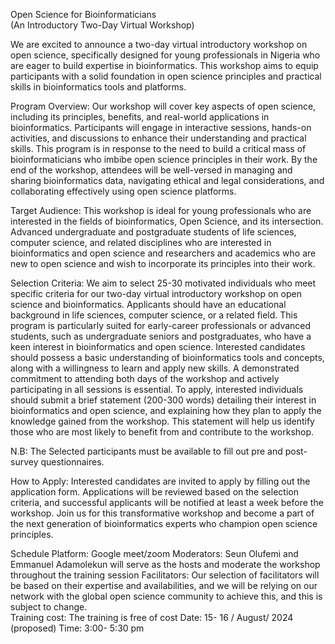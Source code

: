 Open Science for Bioinformaticians  
(An Introductory Two-Day Virtual Workshop)

We are excited to announce a two-day virtual introductory workshop on open science, specifically designed for young professionals in Nigeria who are eager to build expertise in bioinformatics. This workshop aims to equip participants with a solid foundation in open science principles and practical skills in bioinformatics tools and platforms.

Program Overview:
Our workshop will cover key aspects of open science, including its principles, benefits, and real-world applications in bioinformatics. Participants will engage in interactive sessions, hands-on activities, and discussions to enhance their understanding and practical skills. This program is in response to the need to build a critical mass of bioinformaticians who imbibe open science principles in their work. By the end of the workshop, attendees will be well-versed in managing and sharing bioinformatics data, navigating ethical and legal considerations, and collaborating effectively using open science platforms.

Target Audience:
This workshop is ideal for young professionals who are interested in the fields of bioinformatics, Open Science, and its intersection. Advanced undergraduate and postgraduate students of life sciences, computer science, and related disciplines who are interested in bioinformatics and open science and researchers and academics who are new to open science and wish to incorporate its principles into their work.

Selection Criteria:
We aim to select 25-30 motivated individuals who meet specific criteria for our two-day virtual introductory workshop on open science and bioinformatics. Applicants should have an educational background in life sciences, computer science, or a related field. This program is particularly suited for early-career professionals or advanced students, such as undergraduate seniors and postgraduates, who have a keen interest in bioinformatics and open science. Interested candidates should possess a basic understanding of bioinformatics tools and concepts, along with a willingness to learn and apply new skills. A demonstrated commitment to attending both days of the workshop and actively participating in all sessions is essential. To apply, interested individuals should submit a brief statement (200-300 words) detailing their interest in bioinformatics and open science, and explaining how they plan to apply the knowledge gained from the workshop. This statement will help us identify those who are most likely to benefit from and contribute to the workshop.

N.B: The Selected participants must be available to fill out pre and post-survey questionnaires.  

How to Apply:
Interested candidates are invited to apply by filling out the application form. Applications will be reviewed based on the selection criteria, and successful applicants will be notified at least a week before the workshop.
Join us for this transformative workshop and become a part of the next generation of bioinformatics experts who champion open science principles.

Schedule 
Platform: Google meet/zoom
Moderators: Seun Olufemi and Emmanuel Adamolekun will serve as the hosts and moderate  the workshop throughout the training session
Facilitators: Our selection of facilitators will be based on their expertise and availabilities, and we will be relying on our network with the global open science community to achieve this, and this is subject to change.    
Training cost:  The training is free of cost 
Date:   15- 16 / August/ 2024  (proposed)
Time: 3:00- 5:30 pm   


 
